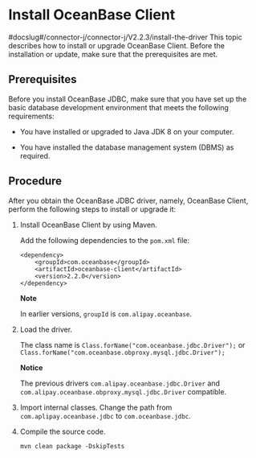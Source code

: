 Install OceanBase Client 
=============================================
#docslug#/connector-j/connector-j/V2.2.3/install-the-driver
This topic describes how to install or upgrade OceanBase Client. Before the installation or update, make sure that the prerequisites are met. 

Prerequisites 
-------------------------------

Before you install OceanBase JDBC, make sure that you have set up the basic database development environment that meets the following requirements:

* You have installed or upgraded to Java JDK 8 on your computer.

  

* You have installed the database management system (DBMS) as required.

  




Procedure 
---------------------------

After you obtain the OceanBase JDBC driver, namely, OceanBase Client, perform the following steps to install or upgrade it:

1. Install OceanBase Client by using Maven. 

   Add the following dependencies to the `pom.xml` file:

   ```unknow
   <dependency>
       <groupId>com.oceanbase</groupId>
       <artifactId>oceanbase-client</artifactId>
       <version>2.2.0</version>
   </dependency>
   ```

   
   **Note**

   

   In earlier versions, `groupId` is `com.alipay.oceanbase`.
   

2. Load the driver. 

   The class name is `Class.forName("com.oceanbase.jdbc.Driver");` or
   `Class.forName("com.oceanbase.obproxy.mysql.jdbc.Driver");`

   
   **Notice**

   

   The previous drivers `com.alipay.oceanbase.jdbc.Driver` and `com.alipay.oceanbase.obproxy.mysql.jdbc.Driver` compatible.
   

3. Import internal classes.
   Change the path from `com.aplipay.oceanbase.jdbc` to `com.oceanbase.jdbc`.

   

4. Compile the source code. 

   ```unknow
   mvn clean package -DskipTests
   ```

   







